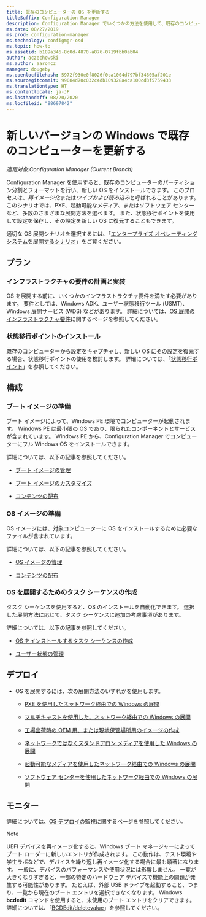 ```yaml
---
title: 既存のコンピューターの OS を更新する
titleSuffix: Configuration Manager
description: Configuration Manager でいくつかの方法を使用して、既存のコンピューターのパーティション分割とフォーマットを行い、そのコンピューターに新しい OS をインストールすることができます。
ms.date: 08/27/2019
ms.prod: configuration-manager
ms.technology: configmgr-osd
ms.topic: how-to
ms.assetid: b189a346-8c0d-4870-a876-0719fbb0ab04
author: aczechowski
ms.author: aaroncz
manager: dougeby
ms.openlocfilehash: 5972f930e0f8026f0ca1004d797bf34605af201e
ms.sourcegitcommit: 99084d70c032c4db109328a4ca100cd3f5759433
ms.translationtype: HT
ms.contentlocale: ja-JP
ms.lasthandoff: 08/20/2020
ms.locfileid: "88697842"
---
```

# <a name="refresh-an-existing-computer-with-a-new-version-of-windows"></a>新しいバージョンの Windows で既存のコンピューターを更新する

*適用対象:Configuration Manager (Current Branch)*

Configuration Manager を使用すると、既存のコンピューターのパーティション分割とフォーマットを行い、新しい OS をインストールできます。 このプロセスは、*再イメージ化*または*ワイプおよび読み込み*と呼ばれることがあります。 このシナリオでは、PXE、起動可能なメディア、またはソフトウェア センターなど、多数のさまざまな展開方法を選べます。 また、状態移行ポイントを使用して設定を保存し、その設定を新しい OS に復元することもできます。

適切な OS 展開シナリオを選択するには、「[エンタープライズ オペレーティング システムを展開するシナリオ](scenarios-to-deploy-enterprise-operating-systems.md)」をご覧ください。  

## <a name="plan"></a><a name="BKMK_Plan"></a> プラン  

### <a name="plan-for-and-implement-infrastructure-requirements"></a>インフラストラクチャの要件の計画と実装

OS を展開する前に、いくつかのインフラストラクチャ要件を満たす必要があります。 要件としては、Windows ADK、ユーザー状態移行ツール (USMT)、Windows 展開サービス (WDS) などがあります。 詳細については、[OS 展開のインフラストラクチャ要件](../plan-design/infrastructure-requirements-for-operating-system-deployment.md)に関するページを参照してください。  

### <a name="install-a-state-migration-point"></a>状態移行ポイントのインストール

既存のコンピューターから設定をキャプチャし、新しい OS にその設定を復元する場合、状態移行ポイントの使用を検討します。 詳細については、「[状態移行ポイント](../get-started/prepare-site-system-roles-for-operating-system-deployments.md#BKMK_StateMigrationPoints)」を参照してください。  

## <a name="configure"></a><a name="BKMK_Configure"></a> 構成  

### <a name="prepare-a-boot-image"></a>ブート イメージの準備

ブート イメージによって、Windows PE 環境でコンピューターが起動されます。 Windows PE は最小限の OS であり、限られたコンポーネントとサービスが含まれています。 Windows PE から、Configuration Manager でコンピューターにフル Windows OS をインストールできます。

詳細については、以下の記事を参照してください。

- [ブート イメージの管理](../get-started/manage-boot-images.md)

- [ブート イメージのカスタマイズ](../get-started/customize-boot-images.md)

- [コンテンツの配布](../../core/servers/deploy/configure/deploy-and-manage-content.md#bkmk_distribute)

### <a name="prepare-an-os-image"></a>OS イメージの準備

OS イメージには、対象コンピューターに OS をインストールするために必要なファイルが含まれています。

詳細については、以下の記事を参照してください。

- [OS イメージの管理](../get-started/manage-operating-system-images.md)

- [コンテンツの配布](../../core/servers/deploy/configure/deploy-and-manage-content.md#bkmk_distribute)

### <a name="create-a-task-sequence-to-deploy-an-os"></a>OS を展開するためのタスク シーケンスの作成

タスク シーケンスを使用すると、OS のインストールを自動化できます。 選択した展開方法に応じて、タスク シーケンスに追加の考慮事項があります。

詳細については、以下の記事を参照してください。

- [OS をインストールするタスク シーケンスの作成](create-a-task-sequence-to-install-an-operating-system.md)

- [ユーザー状態の管理](../get-started/manage-user-state.md)

## <a name="deploy"></a><a name="BKMK_Deploy"></a> デプロイ

- OS を展開するには、次の展開方法のいずれかを使用します。  

  - [PXE を使用したネットワーク経由での Windows の展開](use-pxe-to-deploy-windows-over-the-network.md)  

  - [マルチキャストを使用した、ネットワーク経由での Windows の展開](use-multicast-to-deploy-windows-over-the-network.md)  

  - [工場出荷時の OEM 用、または現地保管場所用のイメージの作成](create-an-image-for-an-oem-in-factory-or-a-local-depot.md)  

  - [ネットワークではなくスタンドアロン メディアを使用した Windows の展開](use-stand-alone-media-to-deploy-windows-without-using-the-network.md)  

  - [起動可能なメディアを使用したネットワーク経由での Windows の展開](use-bootable-media-to-deploy-windows-over-the-network.md)  

  - [ソフトウェア センターを使用したネットワーク経由での Windows の展開](use-software-center-to-deploy-windows-over-the-network.md)  

## <a name="monitor"></a>モニター  

詳細については、[OS デプロイの監視](monitor-operating-system-deployments.md)に関するページを参照してください。  

> [!Note]
> UEFI デバイスを再イメージ化すると、Windows ブート マネージャーによってブート ローダーに新しいエントリが作成されます。 この動作は、テスト環境や学生ラボなどで、デバイスを繰り返し再イメージ化する場合に最も顕著になります。 一般に、デバイスのパフォーマンスや使用状況には影響しません。 一覧が大きくなりすぎると、一部の特定のハードウェア デバイスで機能上の問題が発生する可能性があります。 たとえば、外部 USB ドライブを起動すること、つまり、一覧から現在のブート エントリを選択できなくなります。 Windows **bcdedit** コマンドを使用すると、未使用のブート エントリをクリアできます。 詳細については、「[BCDEdit/deletevalue](/windows-hardware/drivers/devtest/bcdedit--deletevalue)」を参照してください。<!-- 2841926 -->